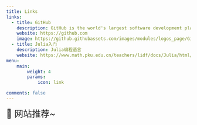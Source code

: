 ```yaml
---
title: Links
links:
  - title: GitHub
    description: GitHub is the world's largest software development platform.
    website: https://github.com
    image: https://github.githubassets.com/images/modules/logos_page/GitHub-Mark.png
  - title: Julia入门
    description: Julia编程语言
    website: https://www.math.pku.edu.cn/teachers/lidf/docs/Julia/html/_book
menu:
    main: 
        weight: 4
        params:
            icon: link

comments: false
---
```

<font size = 5> 🌟 网站推荐~ </font>